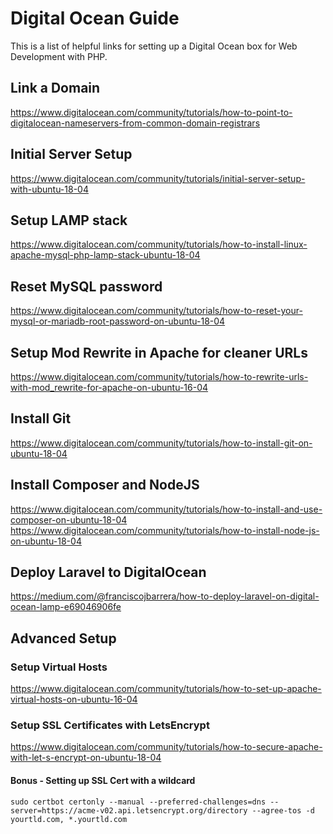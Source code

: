 # Digital Ocean Guide
This is a list of helpful links for setting up a Digital Ocean box for Web Development with PHP.

## Link a Domain
https://www.digitalocean.com/community/tutorials/how-to-point-to-digitalocean-nameservers-from-common-domain-registrars

## Initial Server Setup
https://www.digitalocean.com/community/tutorials/initial-server-setup-with-ubuntu-18-04

## Setup LAMP stack
https://www.digitalocean.com/community/tutorials/how-to-install-linux-apache-mysql-php-lamp-stack-ubuntu-18-04

## Reset MySQL password
https://www.digitalocean.com/community/tutorials/how-to-reset-your-mysql-or-mariadb-root-password-on-ubuntu-18-04

## Setup Mod Rewrite in Apache for cleaner URLs
https://www.digitalocean.com/community/tutorials/how-to-rewrite-urls-with-mod_rewrite-for-apache-on-ubuntu-16-04

## Install Git
https://www.digitalocean.com/community/tutorials/how-to-install-git-on-ubuntu-18-04

## Install Composer and NodeJS
https://www.digitalocean.com/community/tutorials/how-to-install-and-use-composer-on-ubuntu-18-04
https://www.digitalocean.com/community/tutorials/how-to-install-node-js-on-ubuntu-18-04

## Deploy Laravel to DigitalOcean
https://medium.com/@franciscojbarrera/how-to-deploy-laravel-on-digital-ocean-lamp-e69046906fe


## Advanced Setup

### Setup Virtual Hosts
https://www.digitalocean.com/community/tutorials/how-to-set-up-apache-virtual-hosts-on-ubuntu-16-04

### Setup SSL Certificates with LetsEncrypt
https://www.digitalocean.com/community/tutorials/how-to-secure-apache-with-let-s-encrypt-on-ubuntu-18-04


#### Bonus - Setting up SSL Cert with a wildcard
```
sudo certbot certonly --manual --preferred-challenges=dns --server=https://acme-v02.api.letsencrypt.org/directory --agree-tos -d yourtld.com, *.yourtld.com
```

